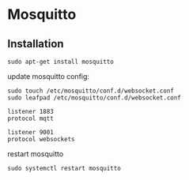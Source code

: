 # Mosquitto


## Installation

```shell
sudo apt-get install mosquitto
```


update mosquitto config:

```
sudo touch /etc/mosquitto/conf.d/websocket.conf
sudo leafpad /etc/mosquitto/conf.d/websocket.conf
```

```
listener 1883
protocol mqtt

listener 9001
protocol websockets
```

restart mosquitto

```
sudo systemctl restart mosquitto
```